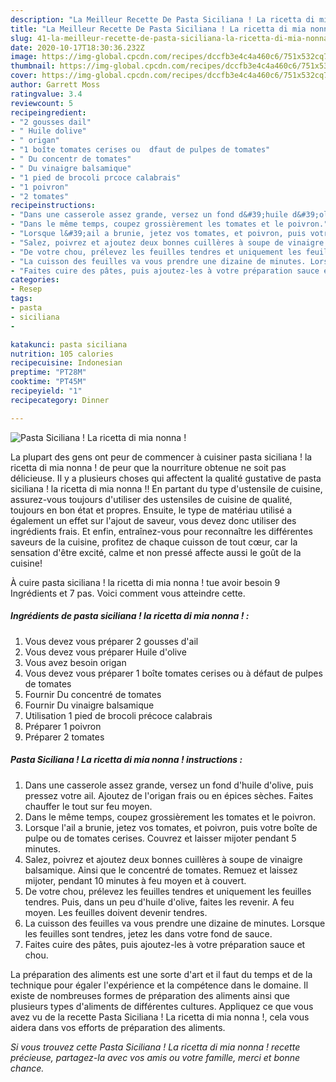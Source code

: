 ```yaml
---
description: "La Meilleur Recette De Pasta Siciliana ! La ricetta di mia nonna !"
title: "La Meilleur Recette De Pasta Siciliana ! La ricetta di mia nonna !"
slug: 41-la-meilleur-recette-de-pasta-siciliana-la-ricetta-di-mia-nonna
date: 2020-10-17T18:30:36.232Z
image: https://img-global.cpcdn.com/recipes/dccfb3e4c4a460c6/751x532cq70/pasta-siciliana-la-ricetta-di-mia-nonna-photo-principale-de-la-recette.jpg
thumbnail: https://img-global.cpcdn.com/recipes/dccfb3e4c4a460c6/751x532cq70/pasta-siciliana-la-ricetta-di-mia-nonna-photo-principale-de-la-recette.jpg
cover: https://img-global.cpcdn.com/recipes/dccfb3e4c4a460c6/751x532cq70/pasta-siciliana-la-ricetta-di-mia-nonna-photo-principale-de-la-recette.jpg
author: Garrett Moss
ratingvalue: 3.4
reviewcount: 5
recipeingredient:
- "2 gousses dail"
- " Huile dolive"
- " origan"
- "1 boîte tomates cerises ou  dfaut de pulpes de tomates"
- " Du concentr de tomates"
- " Du vinaigre balsamique"
- "1 pied de brocoli prcoce calabrais"
- "1 poivron"
- "2 tomates"
recipeinstructions:
- "Dans une casserole assez grande, versez un fond d&#39;huile d&#39;olive, puis pressez votre ail. Ajoutez de l&#39;origan frais ou en épices sèches. Faites chauffer le tout sur feu moyen."
- "Dans le même temps, coupez grossièrement les tomates et le poivron."
- "Lorsque l&#39;ail a brunie, jetez vos tomates, et poivron, puis votre boîte de pulpe ou de tomates cerises. Couvrez et laisser mijoter pendant 5 minutes."
- "Salez, poivrez et ajoutez deux bonnes cuillères à soupe de vinaigre balsamique. Ainsi que le concentré de tomates. Remuez et laissez mijoter, pendant 10 minutes à feu moyen et à couvert."
- "De votre chou, prélevez les feuilles tendres et uniquement les feuilles tendres. Puis, dans un peu d&#39;huile d&#39;olive, faites les revenir. A feu moyen. Les feuilles doivent devenir tendres."
- "La cuisson des feuilles va vous prendre une dizaine de minutes. Lorsque les feuilles sont tendres, jetez les dans votre fond de sauce."
- "Faites cuire des pâtes, puis ajoutez-les à votre préparation sauce et chou."
categories:
- Resep
tags:
- pasta
- siciliana
- 

katakunci: pasta siciliana  
nutrition: 105 calories
recipecuisine: Indonesian
preptime: "PT28M"
cooktime: "PT45M"
recipeyield: "1"
recipecategory: Dinner

---
```



![Pasta Siciliana ! La ricetta di mia nonna !](https://img-global.cpcdn.com/recipes/dccfb3e4c4a460c6/751x532cq70/pasta-siciliana-la-ricetta-di-mia-nonna-photo-principale-de-la-recette.jpg)

La plupart des gens ont peur de commencer à cuisiner pasta siciliana ! la ricetta di mia nonna ! de peur que la nourriture obtenue ne soit pas délicieuse. Il y a plusieurs choses qui affectent la qualité gustative de pasta siciliana ! la ricetta di mia nonna !! En partant du type d'ustensile de cuisine, assurez-vous toujours d'utiliser des ustensiles de cuisine de qualité, toujours en bon état et propres. Ensuite, le type de matériau utilisé a également un effet sur l'ajout de saveur, vous devez donc utiliser des ingrédients frais. Et enfin, entraînez-vous pour reconnaître les différentes saveurs de la cuisine, profitez de chaque cuisson de tout cœur, car la sensation d'être excité, calme et non pressé affecte aussi le goût de la cuisine!

<!--inarticleads1-->

À cuire pasta siciliana ! la ricetta di mia nonna ! tue avoir besoin 9 Ingrédients et 7 pas. Voici comment vous atteindre cette.

##### Ingrédients de pasta siciliana ! la ricetta di mia nonna ! :

1. Vous devez vous préparer 2 gousses d&#39;ail
1. Vous devez vous préparer  Huile d&#39;olive
1. Vous avez besoin  origan
1. Vous devez vous préparer 1 boîte tomates cerises ou à défaut de pulpes de tomates
1. Fournir  Du concentré de tomates
1. Fournir  Du vinaigre balsamique
1. Utilisation 1 pied de brocoli précoce calabrais
1. Préparer 1 poivron
1. Préparer 2 tomates




<!--inarticleads2-->

##### Pasta Siciliana ! La ricetta di mia nonna ! instructions :

1. Dans une casserole assez grande, versez un fond d&#39;huile d&#39;olive, puis pressez votre ail. Ajoutez de l&#39;origan frais ou en épices sèches. Faites chauffer le tout sur feu moyen.
1. Dans le même temps, coupez grossièrement les tomates et le poivron.
1. Lorsque l&#39;ail a brunie, jetez vos tomates, et poivron, puis votre boîte de pulpe ou de tomates cerises. Couvrez et laisser mijoter pendant 5 minutes.
1. Salez, poivrez et ajoutez deux bonnes cuillères à soupe de vinaigre balsamique. Ainsi que le concentré de tomates. Remuez et laissez mijoter, pendant 10 minutes à feu moyen et à couvert.
1. De votre chou, prélevez les feuilles tendres et uniquement les feuilles tendres. Puis, dans un peu d&#39;huile d&#39;olive, faites les revenir. A feu moyen. Les feuilles doivent devenir tendres.
1. La cuisson des feuilles va vous prendre une dizaine de minutes. Lorsque les feuilles sont tendres, jetez les dans votre fond de sauce.
1. Faites cuire des pâtes, puis ajoutez-les à votre préparation sauce et chou.




<!--inarticleads1-->

<p>
La préparation des aliments est une sorte d'art et il faut du temps et de la technique pour égaler l'expérience et la compétence dans le domaine. Il existe de nombreuses formes de préparation des aliments ainsi que plusieurs types d'aliments de différentes cultures. Appliquez ce que vous avez vu de la recette Pasta Siciliana ! La ricetta di mia nonna !, cela vous aidera dans vos efforts de préparation des aliments.
</p>

<p>
<i>Si vous trouvez cette Pasta Siciliana ! La ricetta di mia nonna ! recette précieuse, partagez-la avec vos amis ou votre famille, merci et bonne chance.</i>
</p>
